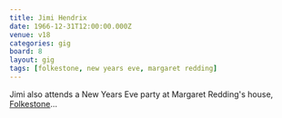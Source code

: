 ```yaml
---
title: Jimi Hendrix
date: 1966-12-31T12:00:00.000Z
venue: v18
categories: gig
board: 8
layout: gig
tags: [folkestone, new years eve, margaret redding]
---
```

Jimi also attends a New Years Eve party at Margaret Redding's house, <a href="/wiki/folkestone">Folkestone</a>...
